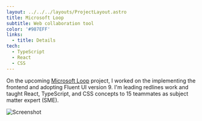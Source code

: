 ```yaml
---
layout: ../../../layouts/ProjectLayout.astro
title: Microsoft Loop
subtitle: Web collaboration tool
color: '#987EFF'
links:
  - title: Details
tech:
  - TypeScript
  - React
  - CSS
---
```


On the upcoming [Microsoft Loop](https://www.microsoft.com/en-us/microsoft-loop) project, I worked on the implementing the frontend and adopting Fluent UI version 9. I'm leading redlines work and taught React, TypeScript, and CSS concepts to 15 teammates as subject matter expert (SME).

![Screenshot](snapshot.jpg)
